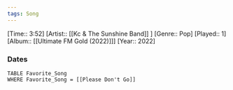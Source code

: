 ```yaml
---
tags: Song  
---
```

[Time:: 3:52]
[Artist:: [[Kc & The Sunshine Band]] ]
[Genre:: Pop]
[Played:: 1]
[Album:: [[Ultimate FM Gold (2022)]]]
[Year:: 2022]
### Dates
````dataview
TABLE Favorite_Song
WHERE Favorite_Song = [[Please Don't Go]]
````